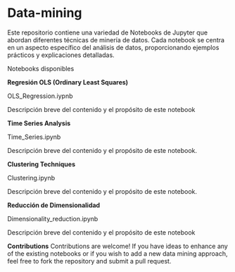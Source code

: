 # Data-mining
Este repositorio contiene una variedad de Notebooks de Jupyter que abordan diferentes técnicas de minería de datos. Cada notebook se centra en un aspecto específico del análisis de datos, proporcionando ejemplos prácticos y explicaciones detalladas.

Notebooks disponibles

**Regresión OLS (Ordinary Least Squares)**

OLS_Regression.iypnb

Descripción breve del contenido y el propósito de este notebook

**Time Series Analysis**

Time_Series.ipynb

Descripción breve del contenido y el propósito de este notebook.

**Clustering Techniques**

Clustering.ipynb

Descripción breve del contenido y el propósito de este notebook.

**Reducción de Dimensionalidad**

Dimensionality_reduction.ipynb

Descripción breve del contenido y el propósito de este notebook


**Contributions**
Contributions are welcome! If you have ideas to enhance any of the existing notebooks or if you wish to add a new data mining approach, feel free to fork the repository and submit a pull request.
